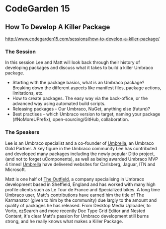 # CodeGarden 15

## How To Develop A Killer Package

http://www.codegarden15.com/sessions/how-to-develop-a-killer-package/

### The Session

In this session Lee and Matt will look back through their history of developing packages and discuss what it takes to build a killer Umbraco package.

* Starting with the package basics, what is an Umbraco package? Breaking down the different aspects like manifest files, package actions, limitations, etc.
* How to create packages. The easy way via the back-office, or the advanced way using automated build scripts.
* Releasing packages - Our Umbraco, NuGet, anything else (future)?
* Best practises - which Umbraco version to target, naming your package (#NoMoreUPrefix), open-sourcing/GitHub, collaboration.

### The Speakers
Lee is an Umbraco specialist and a co-founder of [Umbrella](http://www.umbrellainc.co.uk/), an Umbraco Gold Partner. A key figure in the Umbraco community Lee has contributed and developed many packages including the newly popular Ditto project, (and not to forget uComponents), as well as being awarded Umbraco MVP 4 times! [Umbrella](http://www.umbrellainc.co.uk/) have delivered websites for Carlsberg, Jaguar, ITN and Microsoft.

Matt is one half of [The Outfield](http://www.theoutfield.net/), a company specialising in Umbraco development based in Sheffield, England and has worked with many high profile clients such as Le Tour de France and Specialized bikes. A long time Umbraco user, Matt's contributions have earned him the title of The Karmanator (given to him by the community) due largly to the amount and quality of packages he has released. From Desktop Media Uploader, to Vorto, ezSearch and more recently Doc Type Grid Editor and Nested Content, it's clear Matt's passion for Umbraco development still burns strong, and he really knows what makes a Killer Package.
